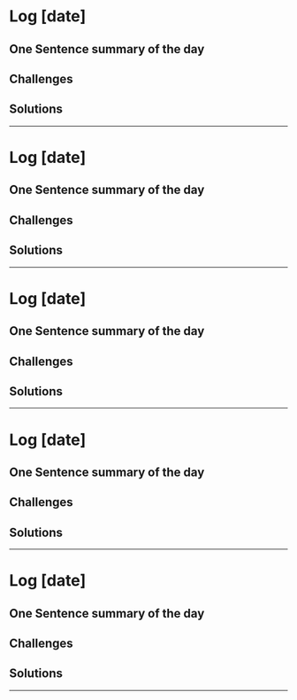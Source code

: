 # Log [date]

## One Sentence summary of the day

## Challenges

## Solutions

____

# Log [date]

## One Sentence summary of the day

## Challenges

## Solutions

____

# Log [date]

## One Sentence summary of the day

## Challenges

## Solutions

____

# Log [date]

## One Sentence summary of the day

## Challenges

## Solutions

____

# Log [date]

## One Sentence summary of the day

## Challenges

## Solutions

____

